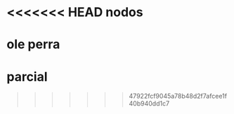 <<<<<<< HEAD
nodos
=====

ole perra
=======
parcial
=======
>>>>>>> 47922fcf9045a78b48d2f7afcee1f40b940dd1c7

